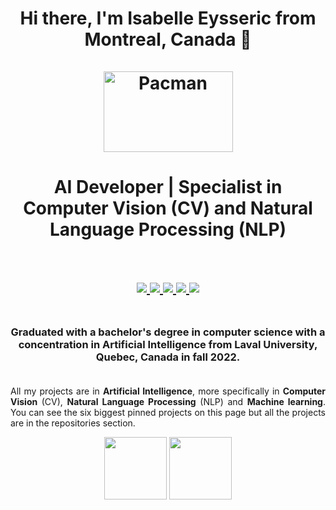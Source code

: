 <h1 align="center">
    Hi there, I'm Isabelle Eysseric from Montreal, Canada 👋<br/><br/>
    <img src="https://i.pinimg.com/originals/a9/cb/3d/a9cb3d62f00833ca6f2b034f5c3669b6.gif" alt="Pacman" width="207" height="129"><br/>
</h1>


<h1 align="center">
    AI Developer | Specialist in Computer Vision (CV) and Natural Language Processing (NLP) <br/><br/>
</h1>
 
<h2 align="center">    
  <!-- GitHub -->
  <a href="https://github.com/isabelleysseric/">
    <img src="https://img.shields.io/badge/GitHub-100000?style=for-the-badge&logo=github&logoColor=white" >
  </a>
  <!-- Portfollio -->
  <a href="https://isabelleysseric.com/Resume.html">
    <img src="https://img.shields.io/badge/Portfollio-bfbfbf?style=for-the-badge&logo={Portfollio}&logoColor=white" >
  </a>
  <!-- LinkedIn -->
  <a href="https://www.linkedin.com/in/isabelleysseric/">
    <img src="https://img.shields.io/badge/LinkedIn-0077B5?style=for-the-badge&logo=linkedin&logoColor=white" >
  </a>
  <!-- Docker -->
  <a href="https://hub.docker.com/u/isabelleysseric">
    <img src="https://img.shields.io/badge/Docker-2496ED?style=for-the-badge&logo={docker}&logoColor=#2496ed" >
  </a>
  <!-- GMAIL -->
  <a href="mailto: isabelleysseric@gmail.com">
    <img src="https://img.shields.io/badge/Gmail-D14836?style=for-the-badge&logo=gmail&logoColor=white" >
  </a>
  <br/><br/>
</h2>


 
<h3 align="center">   
    Graduated with a bachelor's degree in <b>computer science</b> with a concentration in <b>Artificial Intelligence</b> from Laval University, Quebec, Canada in fall 2022.<br/><br/>
</h3>

<p align="justify">    
All my projects are in <b>Artificial Intelligence</b>, more specifically in <b>Computer Vision</b> (CV), <b>Natural Language Processing</b> (NLP) and <b>Machine learning</b>. You can see the six biggest pinned projects on this page but all the projects are in the repositories section.
</p>

<p align="center">
  <img src="https://github-readme-stats.vercel.app/api?username=isabelleysseric" height="100" />
  <img src="https://github-readme-stats.vercel.app/api/top-langs/?username=isabelleysseric" height="100" />
</p>


<!--
Create Badge on Readme
https://github.com/alexandresanlim/Badges4-README.md-Profile
Simple Icons
https://simpleicons.org/
https://shields.io/

<img src="https://hits.seeyoufarm.com/api/count/incr/badge.svg?url=https%3A%2F%2Fgithub.com%2Fisabelleysseric1212%2Fhit-counter" />

<picture>
 <source media="(prefers-color-scheme: dark)" srcset="YOUR-DARKMODE-IMAGE">
 <source media="(prefers-color-scheme: light)" srcset="YOUR-LIGHTMODE-IMAGE">
 <img alt="YOUR-ALT-TEXT" src="YOUR-DEFAULT-IMAGE">
</picture>

**isabelleysseric/isabelleysseric** is a ✨ _special_ ✨ repository because its `README.md` (this file) appears on your GitHub profile.

http://inspirationfeeed.files.wordpress.com/2013/08/racespin1.gif

<p align="center">
  <img src="https://i.pinimg.com/originals/a4/c1/32/a4c132ada8c1797c0cbd93d8609a9ac4.gif" alt="Welcome" />  
</p>

<p align="center">
  <img src="https://media2.giphy.com/media/Lny6Rw04nsOOc/200w.gif?cid=82a1493by4fdkyggb135ty2waapgckh9fxq6wl30gz3aa5im&rid=200w.gif&ct=g" alt="Welcome" />
</p>

Here are some ideas to get you started:

- 🔭 I’m currently working on ...
- 🌱 I’m currently learning ...
- 👯 I’m looking to collaborate on ...
- 🤔 I’m looking for help with ...
- 💬 Ask me about ...
- 📫 How to reach me: ...
- 😄 Pronouns: ...
- ⚡ Fun fact: ...

-->

<!--
![image](https://github-readme-stats.vercel.app/api/top-langs/?username=isabelleysseric)
-->
